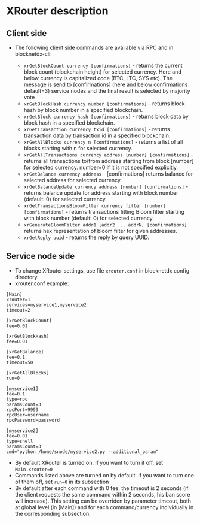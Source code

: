 # XRouter description

## Client side

* The following client side commands are available via RPC and in blocknetdx-cli:

  * ```xrGetBlockCount currency [confirmations]``` - returns the current block count (blockchain height) for selected currency. Here and below currency is capitalized code (BTC, LTC, SYS etc). The message is send to [confirmations] (here and below confirmations default=3) service nodes and the final result is selected by majority vote
  * ```xrGetBlockHash currency number [confirmations]``` - returns block hash by block number in a specified blockchain.
  * ```xrGetBlock currency hash [confirmations]``` - returns block data by block hash in a specified blockchain.
  * ```xrGetTransaction currency txid [confirmations]``` - returns transaction data by transaction id in a specified blockchain.
  * ```xrGetAllBlocks currency n [confirmations]``` - returns a list of all blocks starting with n for selected currency.
  * ```xrGetAllTransactions currency address [number] [confirmations]``` - returns all transactions to/from address starting from block [number] for selected currency. number=0 if it is not specified explicitly.
  * ```xrGetBalance currency address``` - [confirmations] returns balance for selected address for selected currency.
  * ```xrGetBalanceUpdate currency address [number] [confirmations]``` - returns balance update for address starting with block number (default: 0) for selected currency.
  * ```xrGetTransactionsBloomFilter currency filter [number] [confirmations]``` - returns transactions fitting Bloom filter starting with block number (default: 0) for selected currency.
  * ```xrGenerateBloomFilter addr1 [addr2 ... addrN] [confirmations]``` - returns hex representation of bloom filter for given addresses.
  * ```xrGetReply uuid``` - returns the reply by query UUID.

## Service node side
* To change XRouter settings, use file ```xrouter.conf``` in blocknetdx config directory.
* xrouter.conf example:
```
[Main]
xrouter=1
services=myservice1,myservice2
timeout=2

[xrGetBlockCount]
fee=0.01

[xrGetBlockHash]
fee=0.01

[xrGetBalance]
fee=0.1
timeout=50

[xrGetAllBlocks]
run=0

[myservice1]
fee=0.1
type=rpc
paramsCount=3
rpcPort=9999
rpcUser=username
rpcPassword=password

[myservice2]
fee=0.01
type=shell
paramsCount=3
cmd="python /home/snode/myservice2.py --additional_param"
```

* By default XRouter is turned on. If you want to turn it off, set ```Main.xrouter=0```
* Commands listed above are turned on by default. If you want to turn one of them off, set ```run=0``` in its subsection
* By default after each command with 0 fee, the timeout is 2 seconds (if the client requests the same command within 2 seconds, his ban score will increase). This setting can be overriden by parameter timeout, both at global level (in [Main]) and for each command/currency individually in the corresponding subsection.
